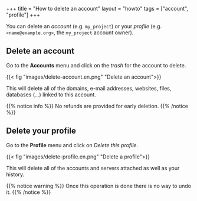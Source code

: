 +++
title = "How to delete an account"
layout = "howto"
tags = ["account", "profile"]
+++

You can delete an *account* (e.g. `my_project`) or your *profile* (e.g. `<name@example.org>`, the `my_project` account owner).

## Delete an account

Go to the **Accounts** menu and click on the *trash* for the account to delete.

{{< fig "images/delete-account.en.png" "Delete an account">}}

This will delete all of the domains, e-mail addresses, websites, files, databases (...) linked to this account.

{{% notice info %}}
No refunds are provided for early deletion.
{{% /notice %}}

## Delete your profile

Go to the **Profile** menu and click on *Delete this profile*.

{{< fig "images/delete-profile.en.png" "Delete a profile">}}

This will delete all of the accounts and servers attached as well as your history.

{{% notice warning %}}
Once this operation is done there is no way to undo it.
{{% /notice %}}

